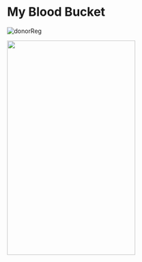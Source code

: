 # My Blood Bucket
<!-- ![login](https://user-images.githubusercontent.com/56845958/126059856-12692385-bc0a-443a-9d01-3ce4d9ff6369.gif) -->
![donorReg](https://user-images.githubusercontent.com/56845958/126060196-03d75d52-daad-4ed7-8823-426fc1e85e52.gif) 

<img src="https://user-images.githubusercontent.com/56845958/126059856-12692385-bc0a-443a-9d01-3ce4d9ff6369.gif" width="300" height="500"/>
